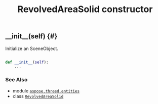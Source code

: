 ﻿---
title: RevolvedAreaSolid constructor
second_title: Aspose.3D for Python via .NET API References
description: 
type: docs
weight: 10
url: /python-net/aspose.threed.entities/revolvedareasolid/__init__/
is_root: false
---

## \_\_init\_\_(self) {#}

Initialize an SceneObject.



```python

def __init__(self):
    ...
```





### See Also
* module [`aspose.threed.entities`](../../)
* class [`RevolvedAreaSolid`](/3d/python-net/aspose.threed.entities/revolvedareasolid)
